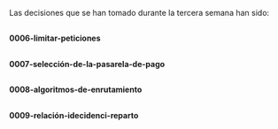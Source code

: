 Las decisiones que se han tomado durante la tercera semana han sido: 

## 
**0006-limitar-peticiones**
## 
**0007-selección-de-la-pasarela-de-pago**
##
**0008-algoritmos-de-enrutamiento**
## 
**0009-relación-idecidenci-reparto**
